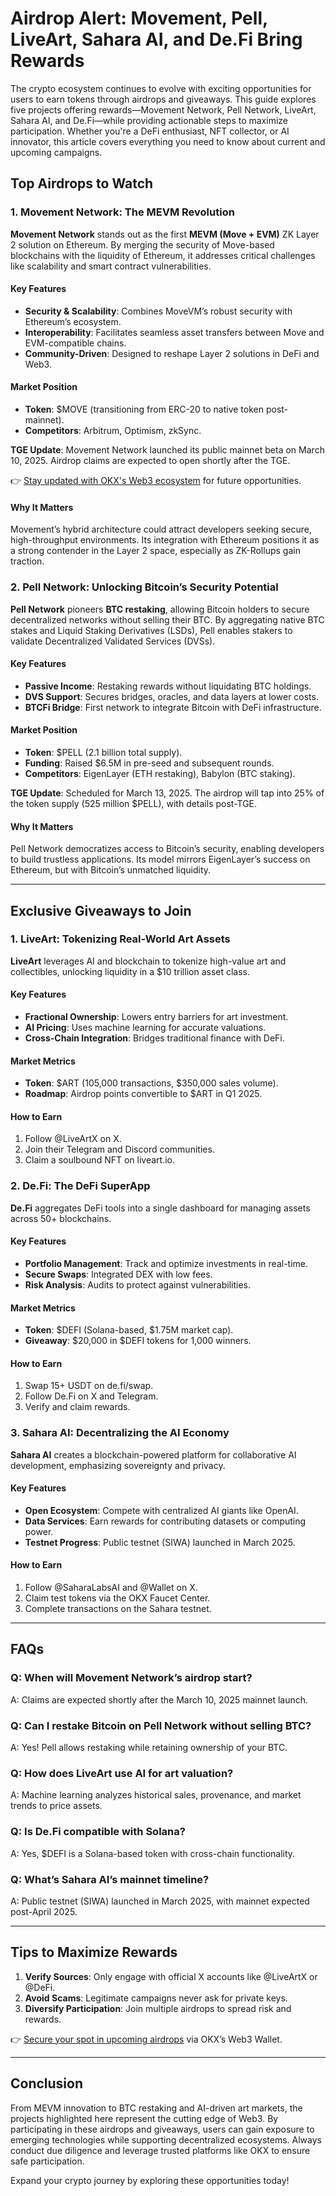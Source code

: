 # Airdrop Alert: Movement, Pell, LiveArt, Sahara AI, and De.Fi Bring Rewards  

The crypto ecosystem continues to evolve with exciting opportunities for users to earn tokens through airdrops and giveaways. This guide explores five projects offering rewards—Movement Network, Pell Network, LiveArt, Sahara AI, and De.Fi—while providing actionable steps to maximize participation. Whether you're a DeFi enthusiast, NFT collector, or AI innovator, this article covers everything you need to know about current and upcoming campaigns.  

## Top Airdrops to Watch  

### 1. Movement Network: The MEVM Revolution  

**Movement Network** stands out as the first **MEVM (Move + EVM)** ZK Layer 2 solution on Ethereum. By merging the security of Move-based blockchains with the liquidity of Ethereum, it addresses critical challenges like scalability and smart contract vulnerabilities.  

#### Key Features  
- **Security & Scalability**: Combines MoveVM’s robust security with Ethereum’s ecosystem.  
- **Interoperability**: Facilitates seamless asset transfers between Move and EVM-compatible chains.  
- **Community-Driven**: Designed to reshape Layer 2 solutions in DeFi and Web3.  

#### Market Position  
- **Token**: $MOVE (transitioning from ERC-20 to native token post-mainnet).  
- **Competitors**: Arbitrum, Optimism, zkSync.  

**TGE Update**: Movement Network launched its public mainnet beta on March 10, 2025. Airdrop claims are expected to open shortly after the TGE.  

👉 [Stay updated with OKX's Web3 ecosystem](https://bit.ly/okx-bonus) for future opportunities.  

#### Why It Matters  
Movement’s hybrid architecture could attract developers seeking secure, high-throughput environments. Its integration with Ethereum positions it as a strong contender in the Layer 2 space, especially as ZK-Rollups gain traction.  

### 2. Pell Network: Unlocking Bitcoin’s Security Potential  

**Pell Network** pioneers **BTC restaking**, allowing Bitcoin holders to secure decentralized networks without selling their BTC. By aggregating native BTC stakes and Liquid Staking Derivatives (LSDs), Pell enables stakers to validate Decentralized Validated Services (DVSs).  

#### Key Features  
- **Passive Income**: Restaking rewards without liquidating BTC holdings.  
- **DVS Support**: Secures bridges, oracles, and data layers at lower costs.  
- **BTCFi Bridge**: First network to integrate Bitcoin with DeFi infrastructure.  

#### Market Position  
- **Token**: $PELL (2.1 billion total supply).  
- **Funding**: Raised $6.5M in pre-seed and subsequent rounds.  
- **Competitors**: EigenLayer (ETH restaking), Babylon (BTC staking).  

**TGE Update**: Scheduled for March 13, 2025. The airdrop will tap into 25% of the token supply (525 million $PELL), with details post-TGE.  

#### Why It Matters  
Pell Network democratizes access to Bitcoin’s security, enabling developers to build trustless applications. Its model mirrors EigenLayer’s success on Ethereum, but with Bitcoin’s unmatched liquidity.  

---

## Exclusive Giveaways to Join  

### 1. LiveArt: Tokenizing Real-World Art Assets  

**LiveArt** leverages AI and blockchain to tokenize high-value art and collectibles, unlocking liquidity in a $10 trillion asset class.  

#### Key Features  
- **Fractional Ownership**: Lowers entry barriers for art investment.  
- **AI Pricing**: Uses machine learning for accurate valuations.  
- **Cross-Chain Integration**: Bridges traditional finance with DeFi.  

#### Market Metrics  
- **Token**: $ART (105,000 transactions, $350,000 sales volume).  
- **Roadmap**: Airdrop points convertible to $ART in Q1 2025.  

#### How to Earn  
1. Follow @LiveArtX on X.  
2. Join their Telegram and Discord communities.  
3. Claim a soulbound NFT on liveart.io.  

### 2. De.Fi: The DeFi SuperApp  

**De.Fi** aggregates DeFi tools into a single dashboard for managing assets across 50+ blockchains.  

#### Key Features  
- **Portfolio Management**: Track and optimize investments in real-time.  
- **Secure Swaps**: Integrated DEX with low fees.  
- **Risk Analysis**: Audits to protect against vulnerabilities.  

#### Market Metrics  
- **Token**: $DEFI (Solana-based, $1.75M market cap).  
- **Giveaway**: $20,000 in $DEFI tokens for 1,000 winners.  

#### How to Earn  
1. Swap 15+ USDT on de.fi/swap.  
2. Follow De.Fi on X and Telegram.  
3. Verify and claim rewards.  

### 3. Sahara AI: Decentralizing the AI Economy  

**Sahara AI** creates a blockchain-powered platform for collaborative AI development, emphasizing sovereignty and privacy.  

#### Key Features  
- **Open Ecosystem**: Compete with centralized AI giants like OpenAI.  
- **Data Services**: Earn rewards for contributing datasets or computing power.  
- **Testnet Progress**: Public testnet (SIWA) launched in March 2025.  

#### How to Earn  
1. Follow @SaharaLabsAI and @Wallet on X.  
2. Claim test tokens via the OKX Faucet Center.  
3. Complete transactions on the Sahara testnet.  

---

## FAQs  

### Q: When will Movement Network’s airdrop start?  
A: Claims are expected shortly after the March 10, 2025 mainnet launch.  

### Q: Can I restake Bitcoin on Pell Network without selling BTC?  
A: Yes! Pell allows restaking while retaining ownership of your BTC.  

### Q: How does LiveArt use AI for art valuation?  
A: Machine learning analyzes historical sales, provenance, and market trends to price assets.  

### Q: Is De.Fi compatible with Solana?  
A: Yes, $DEFI is a Solana-based token with cross-chain functionality.  

### Q: What’s Sahara AI’s mainnet timeline?  
A: Public testnet (SIWA) launched in March 2025, with mainnet expected post-April 2025.  

---

## Tips to Maximize Rewards  

1. **Verify Sources**: Only engage with official X accounts like @LiveArtX or @DeFi.  
2. **Avoid Scams**: Legitimate campaigns never ask for private keys.  
3. **Diversify Participation**: Join multiple airdrops to spread risk and rewards.  

👉 [Secure your spot in upcoming airdrops](https://bit.ly/okx-bonus) via OKX’s Web3 Wallet.  

---

## Conclusion  

From MEVM innovation to BTC restaking and AI-driven art markets, the projects highlighted here represent the cutting edge of Web3. By participating in these airdrops and giveaways, users can gain exposure to emerging technologies while supporting decentralized ecosystems. Always conduct due diligence and leverage trusted platforms like OKX to ensure safe participation.  

Expand your crypto journey by exploring these opportunities today!